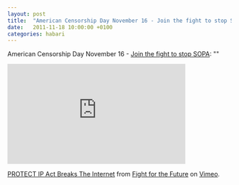 ```yaml
---
layout: post
title:  "American Censorship Day November 16 - Join the fight to stop SOPA"
date:   2011-11-18 10:00:00 +0100
categories: habari
---
```

<p>American Censorship Day November 16 - <a href="http://americancensorship.org/index.html#infographic">Join the fight to stop SOPA</a>: ""</p>
<iframe src="http://player.vimeo.com/video/31100268?byline=0&amp;portrait=0" width="400" height="225" frameborder="0" webkitAllowFullScreen allowFullScreen></iframe><p><a href="http://vimeo.com/31100268">PROTECT IP Act Breaks The Internet</a> from <a href="http://vimeo.com/fightforthefuture">Fight for the Future</a> on <a href="http://vimeo.com">Vimeo</a>.</p>